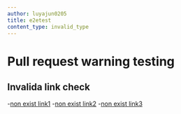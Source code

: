 ```yaml
---
author: luyajun0205
title: e2etest
content_type: invalid_type
---
```


# Pull request warning testing

## Invalida link check
-[non exist link1](../nonexisted1.md)
-[non exist link2](../nonexisted2.md)
-[non exist link3](../nonexisted3.md)